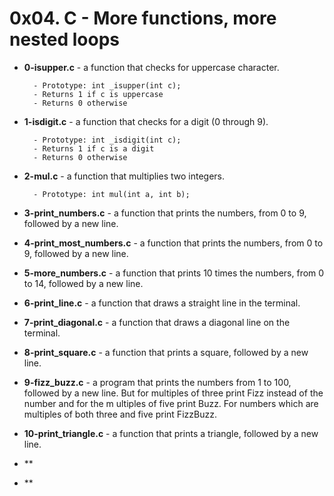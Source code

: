 # 0x04. C - More functions, more nested loops

- **0-isupper.c** -  a function that checks for uppercase character.

		- Prototype: int _isupper(int c);
		- Returns 1 if c is uppercase
		- Returns 0 otherwise
- **1-isdigit.c** - a function that checks for a digit (0 through 9).

		- Prototype: int _isdigit(int c);
		- Returns 1 if c is a digit
		- Returns 0 otherwise
- **2-mul.c** - a function that multiplies two integers.

		- Prototype: int mul(int a, int b);
- **3-print_numbers.c** - a function that prints the numbers, from 0 to 9, followed by a new line.
- **4-print_most_numbers.c** - a function that prints the numbers, from 0 to 9, followed by a new line.
- **5-more_numbers.c** -  a function that prints 10 times the numbers, from 0 to 14, followed by a new line.
- **6-print_line.c** -  a function that draws a straight line in the terminal.
- **7-print_diagonal.c** -  a function that draws a diagonal line on the terminal.
- **8-print_square.c** - a function that prints a square, followed by a new line.
- **9-fizz_buzz.c** - a program that prints the numbers from 1 to 100, followed by a new line. But for multiples of three print Fizz instead of the number and for the m		ultiples of five print Buzz. For numbers which are multiples of both three and five print FizzBuzz.
- **10-print_triangle.c** - a function that prints a triangle, followed by a new line.
- **
- **
